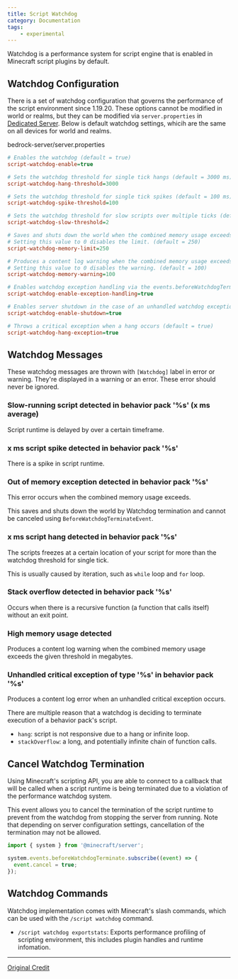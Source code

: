 ```yaml
---
title: Script Watchdog
category: Documentation
tags:
	- experimental
---
```


Watchdog is a performance system for script engine that is enabled in Minecraft script plugins by default.

## Watchdog Configuration

There is a set of watchdog configuration that governs the performance of the script environment since 1.19.20. These options cannot be modified in world or realms, but they can be modified via `server.properties` in [Dedicated Server](https://www.minecraft.net/en-us/download/server/bedrock). Below is default watchdog settings, whicih are the same on all devices for world and realms.

<CodeHeader>bedrock-server/server.properties</CodeHeader>

```ini
# Enables the watchdog (default = true)
script-watchdog-enable=true

# Sets the watchdog threshold for single tick hangs (default = 3000 ms)
script-watchdog-hang-threshold=3000

# Sets the watchdog threshold for single tick spikes (default = 100 ms)
script-watchdog-spike-threshold=100

# Sets the watchdog threshold for slow scripts over multiple ticks (default = 2ms)
script-watchdog-slow-threshold=2

# Saves and shuts down the world when the combined memory usage exceeds the given threshold (in megabytes).
# Setting this value to 0 disables the limit. (default = 250)
script-watchdog-memory-limit=250

# Produces a content log warning when the combined memory usage exceeds the given threshold (in megabytes).
# Setting this value to 0 disables the warning. (default = 100)
script-watchdog-memory-warning=100

# Enables watchdog exception handling via the events.beforeWatchdogTerminate event (default = true)
script-watchdog-enable-exception-handling=true

# Enables server shutdown in the case of an unhandled watchdog exception (default = true)
script-watchdog-enable-shutdown=true

# Throws a critical exception when a hang occurs (default = true)
script-watchdog-hang-exception=true
```

## Watchdog Messages

These watchdog messages are thrown with `[Watchdog]` label in error or warning. They're displayed in a warning or an error. These error should never be ignored. 

### Slow-running script detected in behavior pack '%s' (x ms average)

  Script runtime is delayed by over a certain timeframe.


### x ms script spike detected in behavior pack '%s'

  There is a spike in script runtime.


### Out of memory exception detected in behavior pack '%s'

  This error occurs when the combined memory usage exceeds.

  This saves and shuts down the world by Watchdog termination and cannot be canceled using `BeforeWatchdogTerminateEvent`.


### x ms script hang detected in behavior pack '%s'

  The scripts freezes at a certain location of your script for more than the watchdog threshold for single tick.

  This is usually caused by iteration, such as `while` loop and `for` loop.


### Stack overflow detected in behavior pack '%s'

  Occurs when there is a recursive function (a function that calls itself) without an exit point.


### High memory usage detected

  Produces a content log warning when the combined memory usage exceeds the given threshold in megabytes.


### Unhandled critical exception of type '%s' in behavior pack '%s'

  Produces a content log error when an unhandled critical exception occurs.
  
  There are multiple reason that a watchdog is deciding to terminate execution of a behavior pack's script.
  - `hang`: script is not responsive due to a hang or infinite loop.
  - `stackOverflow`: a long, and potentially infinite chain of function calls.
  
## Cancel Watchdog Termination

Using Minecraft's scripting API, you are able to connect to a callback that will be called when a script runtime is being terminated due to a violation of the performance watchdog system.

This event allows you to cancel the termination of the script runtime to prevent from the watchdog from stopping the server from running. Note that depending on server configuration settings, cancellation of the termination may not be allowed.

```js
import { system } from '@minecraft/server';

system.events.beforeWatchdogTerminate.subscribe((event) => {
  event.cancel = true;
});
```

## Watchdog Commands

Watchdog implementation comes with Minecraft's slash commands, which can be used with the `/script watchdog` command.

- `/script watchdog exportstats`: Exports performance profiling of scripting environment, this includes plugin handles and runtime infomation.

---

[Original Credit](https://github.com/JaylyDev/ScriptAPI/blob/main/docs/MinecraftApi/Watchdog.md)